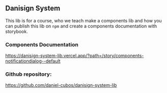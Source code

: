 ## Danisign System

This lib is for a course, who we teach make a components lib and how you can publish this lib on `npm` and create a components documentation with storybook.

### Components Documentation

https://danisign-system-lib.vercel.app/?path=/story/components-notificationdialog--default

### Github repository:

https://github.com/daniel-cubos/danisign-system-lib
